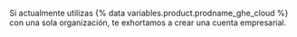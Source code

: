 Si actualmente utilizas {% data variables.product.prodname_ghe_cloud %} con una sola organización, te exhortamos a crear una cuenta empresarial.

